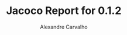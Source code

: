 ---
title: Jacoco Report for 0.1.2
author: Alexandre Carvalho
menu_title: 0.1.2
category: jacoco_reports
layout: iframe
iframe_url: /docs/0.1.2/site/jacoco/index.html
order: 7
---